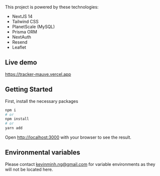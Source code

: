 This project is powered by these technologies:

- NextJS 14
- Tailwind CSS
- PlanetScale (MySQL)
- Prisma ORM
- NextAuth
- Resend
- Leaflet

## Live demo

https://tracker-mauve.vercel.app


## Getting Started

First, install the necessary packages

```bash
npm i
# or
npm install
# or
yarn add
```

Open [http://localhost:3000](http://localhost:3000) with your browser to see the result.


## Environmental variables

Please contact kevinminh.ng@gmail.com for variable environments as they will not be located here.
